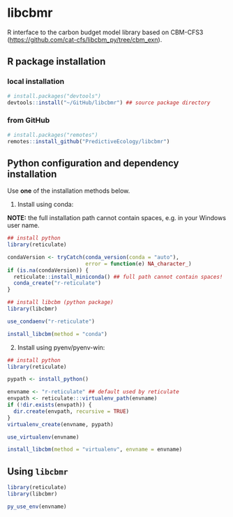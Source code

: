 # libcbmr

R interface to the carbon budget model library based on CBM-CFS3 (<https://github.com/cat-cfs/libcbm_py/tree/cbm_exn>).

## R package installation

### local installation

```r
# install.packages("devtools")
devtools::install("~/GitHub/libcbmr") ## source package directory
```

### from GitHub

```r
# install.packages("remotes")
remotes::install_github("PredictiveEcology/libcbmr")
```

## Python configuration and dependency installation

Use **one** of the installation methods below.

1. Install using conda:

**NOTE:** the full installation path cannot contain spaces, e.g. in your Windows user name.

```r
## install python
library(reticulate)

condaVersion <- tryCatch(conda_version(conda = "auto"),
                         error = function(e) NA_character_)
if (is.na(condaVersion)) {
  reticulate::install_miniconda() ## full path cannot contain spaces!
  conda_create("r-reticulate")
}

## install libcbm (python package)
library(libcbmr)

use_condaenv("r-reticulate")

install_libcbm(method = "conda")
```

2. Install using pyenv/pyenv-win:

```r
## install python
library(reticulate)

pypath <- install_python()

envname <- "r-reticulate" ## default used by reticulate
envpath <- reticulate:::virtualenv_path(envname)
if (!dir.exists(envpath)) {
  dir.create(envpath, recursive = TRUE)
}
virtualenv_create(envname, pypath)

use_virtualenv(envname)

install_libcbm(method = "virtualenv", envname = envname)
```


## Using `libcbmr`

```r
library(reticulate)
library(libcbmr)

py_use_env(envname)
```
